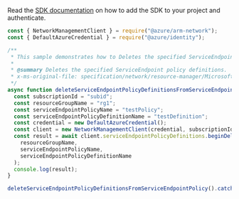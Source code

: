 Read the [SDK documentation](https://github.com/Azure/azure-sdk-for-js/blob/%40azure%2Farm-network_27.0.0/sdk/network/arm-network/README.md) on how to add the SDK to your project and authenticate.

```javascript
const { NetworkManagementClient } = require("@azure/arm-network");
const { DefaultAzureCredential } = require("@azure/identity");

/**
 * This sample demonstrates how to Deletes the specified ServiceEndpoint policy definitions.
 *
 * @summary Deletes the specified ServiceEndpoint policy definitions.
 * x-ms-original-file: specification/network/resource-manager/Microsoft.Network/stable/2021-05-01/examples/ServiceEndpointPolicyDefinitionDelete.json
 */
async function deleteServiceEndpointPolicyDefinitionsFromServiceEndpointPolicy() {
  const subscriptionId = "subid";
  const resourceGroupName = "rg1";
  const serviceEndpointPolicyName = "testPolicy";
  const serviceEndpointPolicyDefinitionName = "testDefinition";
  const credential = new DefaultAzureCredential();
  const client = new NetworkManagementClient(credential, subscriptionId);
  const result = await client.serviceEndpointPolicyDefinitions.beginDeleteAndWait(
    resourceGroupName,
    serviceEndpointPolicyName,
    serviceEndpointPolicyDefinitionName
  );
  console.log(result);
}

deleteServiceEndpointPolicyDefinitionsFromServiceEndpointPolicy().catch(console.error);
```
